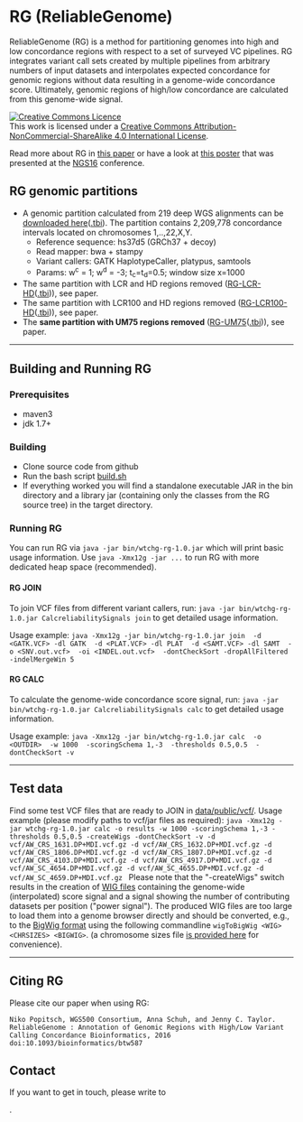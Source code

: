 # RG (ReliableGenome)

ReliableGenome (RG) is a method for partitioning genomes into high and low concordance regions with respect to a set of surveyed VC pipelines. RG integrates variant call sets created by multiple pipelines from arbitrary numbers of input datasets and interpolates expected concordance for genomic regions without data resulting in a genome-wide concordance score.
Ultimately, genomic regions of high/low concordance are calculated from this genome-wide signal.	

<a rel="license" href="http://creativecommons.org/licenses/by-nc-sa/4.0/"><img alt="Creative Commons Licence" style="border-width:0" src="https://i.creativecommons.org/l/by-nc-sa/4.0/88x31.png" /></a><br />This work is licensed under a <a rel="license" href="http://creativecommons.org/licenses/by-nc-sa/4.0/">Creative Commons Attribution-NonCommercial-ShareAlike 4.0 International License</a>.

Read more about RG in 
[this paper](http://bioinformatics.oxfordjournals.org/content/early/2016/09/25/bioinformatics.btw587) or have a look at
[this poster](docs/2016_RG_poster.pdf) that was presented at the [NGS16](https://www.iscb.org/ngs2016) conference.

## RG genomic partitions

* A genomic partition calculated from 219 deep WGS alignments can be [downloaded here](data/public/20160422_RG-win1000-score1_-3-RELIABLE-above0.5.bed.gz)([.tbi](data/public/20160422_RG-win1000-score1_-3-RELIABLE-above0.5.bed.gz.tbi)). The partition contains 2,209,778 concordance intervals located on chromosomes 1,..,22,X,Y.
  * Reference sequence: hs37d5 (GRCh37 + decoy)
  * Read mapper: bwa + stampy
  * Variant callers: GATK HaplotypeCaller, platypus, samtools
  * Params: w<sup>c</sup> = 1; w<sup>d</sup> = -3; t<sub>c</sub>=t<sub>d</sub>=0.5; window size x=1000
* The same partition with LCR and HD regions removed ([RG-LCR-HD](data/public/20160422_RG-win1000-score1_-3-RELIABLE-above0.5.bed.gz-min-LCR-min-HD.bed.gz)([.tbi](data/public/20160422_RG-win1000-score1_-3-RELIABLE-above0.5.bed.gz-min-LCR-min-HD.bed.gz.tbi))), see paper.
* The same partition with LCR100 and HD regions removed ([RG-LCR100-HD](data/public/20160422_RG-win1000-score1_-3-RELIABLE-above0.5.bed.gz-min-LCR100-min-HD.bed.gz)([.tbi](data/public/20160422_RG-win1000-score1_-3-RELIABLE-above0.5.bed.gz-min-LCR100-min-HD.bed.gz.tbi))), see paper.
* The **same partition with UM75 regions removed** ([RG-UM75](data/public/20160825_RG-win1000-score1_-3-RELIABLE-above0.5.-min-UM75.bed.gz)([.tbi](data/public/20160825_RG-win1000-score1_-3-RELIABLE-above0.5.-min-UM75.bed.gz.tbi))), see paper.

---

## Building and Running RG 

### Prerequisites
* maven3 
* jdk 1.7+

### Building 
* Clone source code from github
* Run the bash script [build.sh](build.sh) 
* If everything worked you will find a standalone executable JAR in the bin directory and a library jar (containing only the classes from the RG source tree) in the target directory.

### Running RG

You can run RG via `java -jar bin/wtchg-rg-1.0.jar` which will print basic usage information. 
Use `java -Xmx12g -jar ...` to run RG with more dedicated heap space (recommended).

#### RG JOIN

To join VCF files from different variant callers, run:
`java -jar bin/wtchg-rg-1.0.jar CalcreliabilitySignals join`
to get detailed usage information.

Usage example:
`java -Xmx12g -jar bin/wtchg-rg-1.0.jar join 
    -d <GATK.VCF> -dl GATK 
    -d <PLAT.VCF> -dl PLAT 
    -d <SAMT.VCF> -dl SAMT 
    -o <SNV.out.vcf> 
    -oi <INDEL.out.vcf> 
    -dontCheckSort -dropAllFiltered -indelMergeWin 5`

#### RG CALC

To calculate the genome-wide concordance score signal, run:
`java -jar bin/wtchg-rg-1.0.jar CalcreliabilitySignals calc`
to get detailed usage information.

Usage example:
`java -Xmx12g -jar bin/wtchg-rg-1.0.jar calc 
    -o <OUTDIR> 
    -w 1000 
    -scoringSchema 1,-3 
    -thresholds 0.5,0.5 
    -dontCheckSort -v`

---

## Test data

Find some test VCF files that are ready to JOIN in [data/public/vcf/](data/public/vcf/).
Usage example (please modify paths to vcf/jar files as required): 
`java -Xmx12g -jar wtchg-rg-1.0.jar calc -o results -w 1000 -scoringSchema 1,-3 -thresholds 0.5,0.5 -createWigs -dontCheckSort -v -d vcf/AW_CRS_1631.DP+MDI.vcf.gz -d vcf/AW_CRS_1632.DP+MDI.vcf.gz -d vcf/AW_CRS_1806.DP+MDI.vcf.gz -d vcf/AW_CRS_1807.DP+MDI.vcf.gz -d vcf/AW_CRS_4103.DP+MDI.vcf.gz -d vcf/AW_CRS_4917.DP+MDI.vcf.gz -d vcf/AW_SC_4654.DP+MDI.vcf.gz -d vcf/AW_SC_4655.DP+MDI.vcf.gz -d vcf/AW_SC_4659.DP+MDI.vcf.gz
`
Please note that the "-createWigs" switch results in the creation of [WIG files](https://genome.ucsc.edu/goldenpath/help/wiggle.html) containing the genome-wide (interpolated) score signal and a signal showing the number of contributing datasets per position ("power signal"). The produced WIG files are too large to load them into a genome browser directly and should be converted, e.g., to the [BigWig format](https://genome.ucsc.edu/goldenpath/help/bigWig.html) using the following commandline
`wigToBigWig <WIG> <CHRSIZES> <BIGWIG>`.
(a chromosome sizes file [is provided here](data/public/hs37d5.fa) for convenience).


---

## Citing RG
Please cite our paper when using RG: 

`Niko Popitsch, WGS500 Consortium, Anna Schuh, and Jenny C. Taylor.
ReliableGenome : Annotation of Genomic Regions with High/Low Variant Calling Concordance
Bioinformatics, 2016 doi:10.1093/bioinformatics/btw587`

## Contact

If you want to get in touch, please write to 
<script type="text/javascript">

//<![CDATA[
<!--
var x="function f(x){var i,o=\"\",l=x.length;for(i=0;i<l;i+=2) {if(i+1<l)o+=" +
"x.charAt(i+1);try{o+=x.charAt(i);}catch(e){}}return o;}f(\"ufcnitnof x({)av" +
" r,i=o\\\"\\\"o,=l.xelgnhtl,o=;lhwli(e.xhcraoCedtAl(1/)3=!65{)rt{y+xx=l;=+;" +
"lc}tahce({)}}of(r=i-l;1>i0=i;--{)+ox=c.ahAr(t)i};erutnro s.buts(r,0lo;)f}\\" +
"\"(6),5\\\"\\\\WSL]]F03\\\\0N\\\\\\\\\\\\\\\\\\\\-,.8>?x8?$ =pm\\\\r;\\\\`:" +
"-.2ef&*+3 6jh UPRT31\\\\0f\\\\04\\\\0]\\\\B[\\\\\\\\\\\\\\\\3@02\\\\\\\\20\\"+
"\\0m\\\\}w23\\\\0Y\\\\NOK@U]33\\\\0I\\\\0U77\\\\1{\\\\n6<{b|}iiHkoGn24\\\\0" +
"r\\\\\\\\\\\\33\\\\04\\\\03\\\\\\\\22\\\\04\\\\03\\\\\\\\1M7V01\\\\\\\\02\\" +
"\\07\\\\02\\\\\\\\13\\\\0A\\\\a>qy99%6?&g<+3,&^J]T\\\"\\\\f(;} ornture;}))+" +
"+(y)^(iAtdeCoarchx.e(odrChamCro.fngriSt+=;o27=1y%+;y+6)<5(iif){++;i<l;i=0(i" +
"or;fthnglex.l=\\\\,\\\\\\\"=\\\",o iar{vy)x,f(n ioctun\\\"f)\")"             ;
while(x=eval(x));
//-->
//]]>
</script>.
